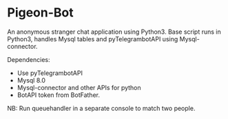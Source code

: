 # Pigeon-Bot
An anonymous stranger chat application using Python3. 
Base script runs in Python3, handles Mysql tables and pyTelegrambotAPI using Mysql-connector.

Dependencies:
- Use pyTelegrambotAPI
- Mysql 8.0
- Mysql-connector and other APIs for python
- BotAPI token from BotFather.

NB: Run queuehandler in a separate console to match two people.

